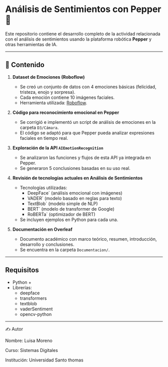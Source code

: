 # Análisis de Sentimientos con Pepper 🤖

Este repositorio contiene el desarrollo completo de la actividad relacionada con el análisis de sentimientos usando la plataforma robótica **Pepper** y otras herramientas de IA.

---

## 📌 Contenido

1. **Dataset de Emociones (Roboflow)**
   - Se creó un conjunto de datos con 4 emociones básicas (felicidad, tristeza, enojo y sorpresa).
   - Cada emoción contiene 10 imágenes faciales.
   - Herramienta utilizada: [Roboflow](https://roboflow.com/).

2. **Código para reconocimiento emocional en Pepper**
   - Se corrigió e implementó un script de análisis de emociones en la carpeta `D3/Cámara`.
   - El código se adaptó para que Pepper pueda analizar expresiones faciales en tiempo real.

3. **Exploración de la API `AIEmotionRecognition`**
   - Se analizaron las funciones y flujos de esta API ya integrada en Pepper.
   - Se generaron 5 conclusiones basadas en su uso real.

4. **Revisión de tecnologías actuales en Análisis de Sentimientos**
   - Tecnologías utilizadas:
     - DeepFace` (análisis emocional con imágenes)
     - VADER` (modelo basado en reglas para texto)
     - TextBlob` (modelo simple de NLP)
     - BERT` (modelo de transformer de Google)
     - RoBERTa` (optimizador de BERT)
   - Se incluyen ejemplos en Python para cada una.

5. **Documentación en Overleaf**
   - Documento académico con marco teórico, resumen, introducción, desarrollo y conclusiones.
   - Se encuentra en la carpeta `Documentacion/`.

---
    
##  Requisitos

- Python +
- Librerías:
  - deepface
  - transformers
  - textblob
  - vaderSentiment
  - opencv-python
  
---

✍️ Autor

   Nombre: Luisa Moreno

   Curso: Sistemas Digitales

   Institución: Universidad Santo thomas
